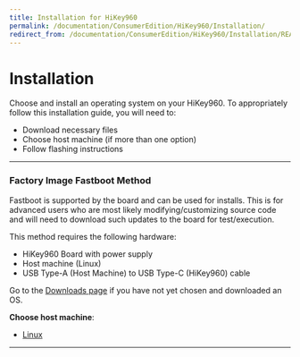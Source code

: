 ```yaml
---
title: Installation for HiKey960
permalink: /documentation/ConsumerEdition/HiKey960/Installation/
redirect_from: /documentation/ConsumerEdition/HiKey960/Installation/README.md/
---
```

# Installation

Choose and install an operating system on your HiKey960. To appropriately follow this installation guide, you will need to:

- Download necessary files
- Choose host machine (if more than one option)
- Follow flashing instructions

***

### Factory Image Fastboot Method

Fastboot is supported by the board and can be used for installs. This is for advanced users who are most likely modifying/customizing source code and will need to download such updates to the board for test/execution.

This method requires the following hardware:

- HiKey960 Board with power supply
- Host machine (Linux)
- USB Type-A (Host Machine) to USB Type-C (HiKey960) cable

Go to the [Downloads page](../Downloads/) if you have not yet chosen and downloaded an OS.

**Choose host machine**:

- [Linux](LinuxFastboot.md)

***
